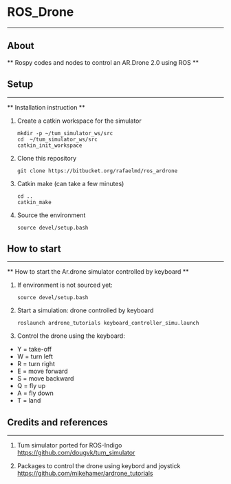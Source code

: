 
# ROS_Drone

--------------------------------
## About

** Rospy codes and nodes to control an AR.Drone 2.0 using ROS **

## Setup
--------------------------------

** Installation instruction ** 

1. Create a catkin workspace for the simulator

    ```
    mkdir -p ~/tum_simulator_ws/src
    cd  ~/tum_simulator_ws/src
    catkin_init_workspace
    ```
    
2. Clone this repository

    ```
    git clone https://bitbucket.org/rafaelmd/ros_ardrone
    ```

3. Catkin make (can take a few minutes)

    ```
    cd ..
    catkin_make
    ```

4. Source the environment

    ```
    source devel/setup.bash
    ```


## How to start
--------------------------------

** How to start the Ar.drone simulator controlled by keyboard ** 

1. If environment is not sourced yet:

    ```
    source devel/setup.bash
    ```

2. Start a simulation: drone controlled by keyboard

    ```
    roslaunch ardrone_tutorials keyboard_controller_simu.launch
    ```

3. Control the drone using the keyboard:

* Y = take-off
* W = turn left
* R = turn right
* E = move forward
* S = move backward
* Q = fly up
* A = fly down
* T = land

## Credits and references
--------------------------------

1. Tum simulator ported for ROS-Indigo
https://github.com/dougvk/tum_simulator

2. Packages to control the drone using keybord and joystick
https://github.com/mikehamer/ardrone_tutorials
